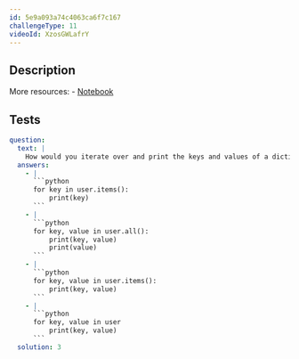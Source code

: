 ```yaml
---
id: 5e9a093a74c4063ca6f7c167
challengeType: 11
videoId: XzosGWLafrY
---
```


## Description

<section id='description'>
More resources:
- <a href="https://notebooks.ai/rmotr-curriculum/python-under-10-minutes-15addcb2" target='_blank'>Notebook</a>
</section>

## Tests

<section id='tests'>

````yml
question:
  text: |
    How would you iterate over and print the keys and values of a dictionary named `user`?
  answers:
    - |
      ```python
      for key in user.items():
          print(key)
      ```
    - |
      ```python
      for key, value in user.all():
          print(key, value)
          print(value)
      ```
    - |
      ```python
      for key, value in user.items():
          print(key, value)
      ```
    - |
      ```python
      for key, value in user
          print(key, value)
      ```
  solution: 3
````

</section>
